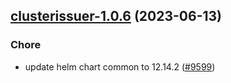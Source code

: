 

## [clusterissuer-1.0.6](https://github.com/truecharts/charts/compare/clusterissuer-1.0.5...clusterissuer-1.0.6) (2023-06-13)

### Chore

- update helm chart common to 12.14.2 ([#9599](https://github.com/truecharts/charts/issues/9599))
  
  